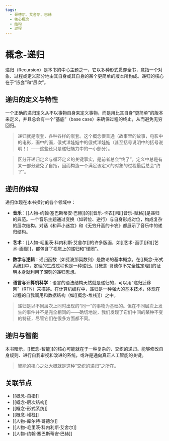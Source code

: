 ```yaml
---
tags:
  - 哥德尔、艾舍尔、巴赫
  - 核心概念
  - 结构
  - 过程
---
```


# 概念-递归

递归（Recursion）是本书的中心主题之一，它以多种形式贯穿全书，意指一个对象、过程或定义部分地由其自身或其自身的某个更简单的版本所构成。递归的核心在于“嵌套”和“层次”。

## 递归的定义与特性

一个正确的递归定义从不以事物自身来定义事物，而是用比其自身“更简单”的版本来定义，并且总会有一个“基底”（base case）来确保过程的终止，从而避免无穷回归。

> 递归就是嵌套，各种各样的嵌套。这个概念很普通（故事里的故事，电影中的电影，画中的画，俄式洋娃娃中的俄式洋娃娃（甚至括号说明中的括号说明！）——这些还只是递归魅力中的一小部分）。

> 区分开递归定义与循环定义的关键事实，是前者总会“终了”。定义中总是有某一部分避免了自指，因而构造一个满足该定义的对象的过程最后总会“终了”。

## 递归的体现

递归体现在本书探讨的各个领域中：

*   **音乐**：[[人物-约翰·塞巴斯蒂安·巴赫]]的[[音乐-卡农]]和[[音乐-赋格]]是递归的典范。一个音乐主题通过变换（如转位、逆行）与自身形成对位，构成复杂的层次结构。对话《和声小迷宫》和《无穷升高的卡农》都展示了音乐中的递归结构。

*   **艺术**：[[人物-毛里茨·科内利斯·艾舍尔]]的许多版画，如[[艺术-画手]]和[[艺术-画廊]]，都包含了视觉上的递归和“怪圈”。

*   **数学与逻辑**：递归函数（如斐波那契数列）是数论的基本概念。在[[概念-形式系统]]中，定理的生成过程也是一种递归。[[概念-哥德尔不完全性定理]]的证明本身就利用了深刻的递归思想。

*   **语言与计算机科学**：语言的语法结构天然就是递归的，可以用“递归迁移网”（RTN）来描述。在计算机编程中，递归是一种强大的基本技术，体现在过程的自我调用和数据结构（如[[概念-堆栈]]）之中。

> 递归是以不同层次上同时出现的“同一”的事物为基础的。但在不同层次上发生的事件并不是完全相同的——确切地说，我们发现了它们中间的某种不变的特征，尽管它们在很多方面都不同。

## 递归与智能

本书暗示，[[概念-智能]]的核心可能就在于一种复杂的、交织的递归。能够修改自身规则、进行自我审视和改进的系统，或许是通向真正人工智能的关键。

> 智能的核心之处大概就是这种“交织的递归”之所在。

## 关联节点

*   [[概念-自指]]
*   [[概念-层次结构]]
*   [[概念-形式系统]]
*   [[概念-堆栈]]
*   [[人物-库尔特·哥德尔]]
*   [[人物-毛里茨·科内利斯·艾舍尔]]
*   [[人物-约翰·塞巴斯蒂安·巴赫]]
